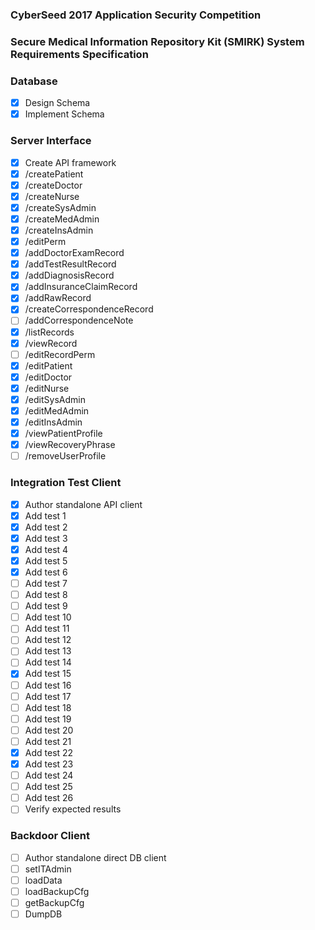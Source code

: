 ### CyberSeed 2017 Application Security Competition
### Secure Medical Information Repository Kit (SMIRK) System Requirements Specification 

### Database

- [x] Design Schema
- [x] Implement Schema

### Server Interface

- [x] Create API framework
- [x] /createPatient
- [x] /createDoctor	
- [x] /createNurse	
- [x] /createSysAdmin	
- [x] /createMedAdmin	
- [x] /createInsAdmin	
- [x] /editPerm	
- [x] /addDoctorExamRecord	
- [x] /addTestResultRecord	
- [x] /addDiagnosisRecord	
- [x] /addInsuranceClaimRecord	
- [x] /addRawRecord	
- [x] /createCorrespondenceRecord	
- [ ] /addCorrespondenceNote	
- [x] /listRecords	
- [x] /viewRecord	
- [ ] /editRecordPerm	
- [x] /editPatient	
- [x] /editDoctor	
- [x] /editNurse	
- [x] /editSysAdmin	
- [x] /editMedAdmin	
- [x] /editInsAdmin	
- [x] /viewPatientProfile
- [x] /viewRecoveryPhrase
- [ ] /removeUserProfile

### Integration Test Client

- [x] Author standalone API client 
- [x] Add test 1
- [x] Add test 2
- [x] Add test 3
- [x] Add test 4
- [x] Add test 5
- [x] Add test 6
- [ ] Add test 7
- [ ] Add test 8
- [ ] Add test 9
- [ ] Add test 10
- [ ] Add test 11
- [ ] Add test 12
- [ ] Add test 13
- [ ] Add test 14
- [x] Add test 15
- [ ] Add test 16
- [ ] Add test 17
- [ ] Add test 18
- [ ] Add test 19
- [ ] Add test 20
- [ ] Add test 21
- [x] Add test 22
- [x] Add test 23
- [ ] Add test 24
- [ ] Add test 25
- [ ] Add test 26
- [ ] Verify expected results

### Backdoor Client

- [ ] Author standalone direct DB client
- [ ] setITAdmin
- [ ] loadData
- [ ] loadBackupCfg
- [ ] getBackupCfg
- [ ] DumpDB